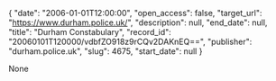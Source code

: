 {
  "date": "2006-01-01T12:00:00", 
  "open_access": false, 
  "target_url": "https://www.durham.police.uk/", 
  "description": null, 
  "end_date": null, 
  "title": "Durham Constabulary", 
  "record_id": "20060101T120000/vdbfZO918z9rCQv2DAKnEQ==", 
  "publisher": "durham.police.uk", 
  "slug": 4675, 
  "start_date": null
}

None
